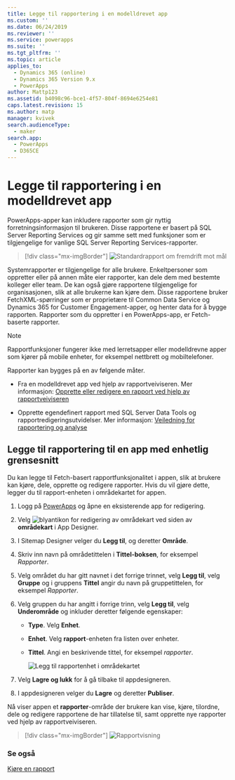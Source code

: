 ```yaml
---
title: Legge til rapportering i en modelldrevet app
ms.custom: ''
ms.date: 06/24/2019
ms.reviewer: ''
ms.service: powerapps
ms.suite: ''
ms.tgt_pltfrm: ''
ms.topic: article
applies_to:
  - Dynamics 365 (online)
  - Dynamics 365 Version 9.x
  - PowerApps
author: Mattp123
ms.assetid: b4098c96-bce1-4f57-804f-8694e6254e81
caps.latest.revision: 15
ms.author: matp
manager: kvivek
search.audienceType:
  - maker
search.app:
  - PowerApps
  - D365CE
---
```

# <a name="add-reporting-to-your-model-driven-app"></a>Legge til rapportering i en modelldrevet app

PowerApps-apper kan inkludere rapporter som gir nyttig forretningsinformasjon til brukeren. Disse rapportene er basert på SQL Server Reporting Services og gir samme sett med funksjoner som er tilgjengelige for vanlige SQL Server Reporting Services-rapporter.

> [!div class="mx-imgBorder"] 
> ![](media/progress-against-goals-report.png "Standardrapport om fremdrift mot mål")

Systemrapporter er tilgjengelige for alle brukere. Enkeltpersoner som oppretter eller på annen måte eier rapporter, kan dele dem med bestemte kolleger eller team. De kan også gjøre rapportene tilgjengelige for organisasjonen, slik at alle brukerne kan kjøre dem. Disse rapportene bruker FetchXML-spørringer som er proprietære til Common Data Service og Dynamics 365 for Customer Engagement-apper, og henter data for å bygge rapporten. Rapporter som du oppretter i en PowerApps-app, er Fetch-baserte rapporter.

> [!NOTE]
> Rapportfunksjoner fungerer ikke med lerretsapper eller modelldrevne apper som kjører på mobile enheter, for eksempel nettbrett og mobiltelefoner. 

Rapporter kan bygges på en av følgende måter.

- Fra en modelldrevet app ved hjelp av rapportveiviseren. Mer informasjon: [Opprette eller redigere en rapport ved hjelp av rapportveiviseren](/dynamics365/customer-engagement/basics/create-edit-copy-report-wizard) 
<!-- From a model-driven app using an advanced find query. To do this, you build an advanced find query and then select **Download as FetchXML**. Next, from the reports area select **New**, for **Report Type** select **Existing File**, select **Choose File** open the xml file, fill in the required fields, and save the report. More information: [Add a report](/dynamics365/customer-engagement/basics/add-existing-report) -->
- Opprette egendefinert rapport med SQL Server Data Tools og rapportredigeringsutvidelser. Mer informasjon: [Veiledning for rapportering og analyse](/dynamics365/customer-engagement/analytics/reporting-analytics-with-dynamics-365)


## <a name="add-reporting-to-a-unified-interface-app"></a>Legge til rapportering til en app med enhetlig grensesnitt
Du kan legge til Fetch-basert rapportfunksjonalitet i appen, slik at brukere kan kjøre, dele, opprette og redigere rapporter. Hvis du vil gjøre dette, legger du til rapport-enheten i områdekartet for appen. 

1. Logg på [PowerApps](https://web.powerapps.com/?utm_source=padocs&utm_medium=linkinadoc&utm_campaign=referralsfromdoc) og åpne en eksisterende app for redigering. 
2. Velg ![blyantikon for redigering av områdekart](media/ccf-pencil-icon.png) ved siden av **områdekart** i App Designer. 
3. I Sitemap Designer velger du **Legg til**, og deretter **Område**. 
4. Skriv inn navn på områdetittelen i **Tittel-boksen**, for eksempel *Rapporter*. 
5. Velg området du har gitt navnet i det forrige trinnet, velg **Legg til**, velg **Gruppe** og i gruppens **Tittel** angir du navn på gruppetittelen, for eksempel *Rapporter*. 
6. Velg gruppen du har angitt i forrige trinn, velg **Legg til**, velg **Underområde** og inkluder deretter følgende egenskaper: 

   - **Type**. Velg **Enhet**.
   - **Enhet**. Velg **rapport**-enheten fra listen over enheter.  
   - **Tittel**. Angi en beskrivende tittel, for eksempel *rapporter*.

      ![Legg til rapportenhet i områdekartet](media/report-entity-sitemap.png)

7. Velg **Lagre og lukk** for å gå tilbake til appdesigneren. 


8. I appdesigneren velger du **Lagre** og deretter **Publiser**.


Nå viser appen et **rapporter**-område der brukere kan vise, kjøre, tilordne, dele og redigere rapportene de har tillatelse til, samt opprette nye rapporter ved hjelp av rapportveiviseren. 

> [!div class="mx-imgBorder"] 
> ![](media/report-feature-in-app.png "Rapportvisning")

### <a name="see-also"></a>Se også
[Kjøre en rapport](/dynamics365/customer-engagement/basics/run-report)
